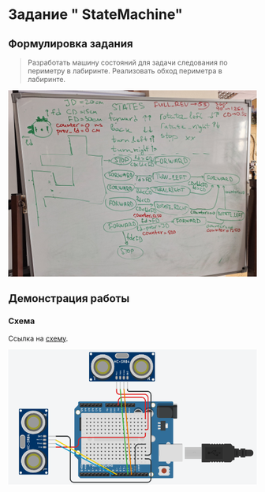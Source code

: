 # Задание "	StateMachine"

## Формулировка задания

> Разработать машину состояний для задачи следования по периметру в лабиринте. Реализовать обход периметра в лабиринте.

![Задание](task.jpg)

## Демонстрация работы

### Схема

Ссылка на [схему](https://www.tinkercad.com/things/hncRLyT5URT-statemachine).

![Схема](scheme.png)

